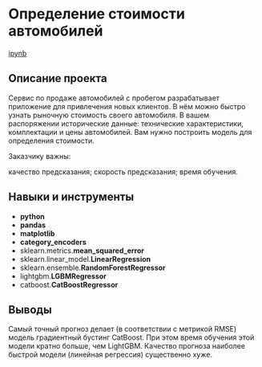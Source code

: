 # Определение стоимости автомобилей

[ipynb](https://github.com/NickMesch/Practicum/blob/main/Cars%20Price/Find_cars_price.ipynb)

## Описание проекта

Сервис по продаже автомобилей с пробегом разрабатывает приложение для привлечения новых клиентов. В нём можно быстро узнать рыночную стоимость своего автомобиля. В вашем распоряжении исторические данные: технические характеристики, комплектации и цены автомобилей. Вам нужно построить модель для определения стоимости.

Заказчику важны:

качество предсказания;
скорость предсказания;
время обучения.

## Навыки и инструменты

- **python**
- **pandas**
- **matplotlib**
- **category_encoders**
- sklearn.metrics.**mean_squared_error**
- sklearn.linear_model.**LinearRegression**
- sklearn.ensemble.**RandomForestRegressor**
- lightgbm.**LGBMRegressor**
- catboost.**CatBoostRegressor**


## 

## Выводы

Самый точный прогноз делает (в соответствии с метрикой RMSE) модель градиентный бустинг CatBoost. При этом время обучения этой модели кратно больше, чем LightGBM. Качество прогноза наиболее быстрой модели (линейная регрессия) существенно хуже. 
